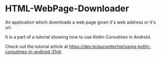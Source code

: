 # HTML-WebPage-Downloader
An application which downloads a web page given it's web address or it's url.

It is a part of a tutorial showing how to use Kotlin Coroutines in Android.

Check out the tutorial article at https://dev.to/aurumtechie/using-kotlin-coroutines-in-android-31nh
